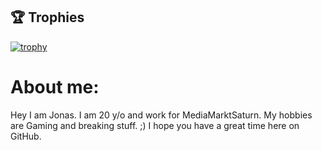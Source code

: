## 🏆 Trophies
[![trophy](https://github-profile-trophy.vercel.app/?username=floetenheini&theme=onedark)](https://github.com/ryo-ma/github-profile-trophy)

# About me:

Hey I am Jonas. I am 20 y/o and work for MediaMarktSaturn. 
My hobbies are Gaming and breaking stuff. ;) 
I hope you have  a great time here on GitHub.
